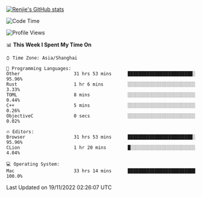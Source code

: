 [![Renjie's GitHub stats](https://github-readme-stats.vercel.app/api?username=liurenjie1024&show_icons=true&theme=chartreuse-dark)](https://github.com/anuraghazra/github-readme-stats)

<!--START_SECTION:waka-->
![Code Time](http://img.shields.io/badge/Code%20Time-352%20hrs%2056%20mins-blue)

![Profile Views](http://img.shields.io/badge/Profile%20Views-25-blue)

📊 **This Week I Spent My Time On** 

```text
⌚︎ Time Zone: Asia/Shanghai

💬 Programming Languages: 
Other                    31 hrs 53 mins      ████████████████████████░   95.96% 
Rust                     1 hr 6 mins         ░░░░░░░░░░░░░░░░░░░░░░░░░   3.33% 
TOML                     8 mins              ░░░░░░░░░░░░░░░░░░░░░░░░░   0.44% 
C++                      5 mins              ░░░░░░░░░░░░░░░░░░░░░░░░░   0.26% 
ObjectiveC               0 secs              ░░░░░░░░░░░░░░░░░░░░░░░░░   0.02%

🔥 Editors: 
Browser                  31 hrs 53 mins      ████████████████████████░   95.96% 
CLion                    1 hr 20 mins        █░░░░░░░░░░░░░░░░░░░░░░░░   4.04%

💻 Operating System: 
Mac                      33 hrs 14 mins      █████████████████████████   100.0%

```


 Last Updated on 19/11/2022 02:26:07 UTC
<!--END_SECTION:waka-->

